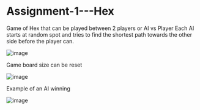 # Assignment-1---Hex
Game of Hex that can be played between 2 players or AI vs Player
Each AI starts at random spot and tries to find the shortest path towards the other side before the player can. 



![image](https://user-images.githubusercontent.com/81590642/120933243-a1a1b400-c712-11eb-85a1-a2c73600774f.png)


Game board size can be reset

![image](https://user-images.githubusercontent.com/81590642/120933325-0c52ef80-c713-11eb-8e9e-cad5cbefe1db.png)


Example of an AI winning

![image](https://user-images.githubusercontent.com/81590642/120933341-2ab8eb00-c713-11eb-8aef-f44d814cc4ea.png)



